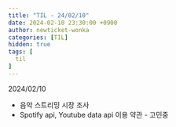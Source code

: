 ```yaml
---
title: "TIL - 24/02/10"
date: 2024-02-10 23:30:00 +0900
author: newticket-wonka
categories: [TIL]
hidden: true
tags: [
  til
]
---
```


2024/02/10

* 음악 스트리밍 시장 조사
* Spotify api, Youtube data api 이용 약관 - 고민중
